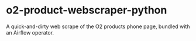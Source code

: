 # o2-product-webscraper-python
A quick-and-dirty web scrape of the O2 products phone page, bundled with an Airflow operator.
